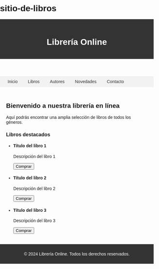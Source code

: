 # sitio-de-libros
<!DOCTYPE html>
<html>
<head>
  <title>Librería Online</title>
  <meta charset="UTF-8">
  <meta name="viewport" content="width=device-width, initial-scale=1.0">
  <style>
    /* Estilos CSS para dar formato a la página */
    body {
      font-family: Arial, sans-serif;
      margin: 0;
      padding: 0;
    }
    header {
      background-color: #333;
      color: #fff;
      padding: 20px;
      text-align: center;
    }
    nav {
      background-color: #f2f2f2;
      padding: 10px;
    }
    nav a {
      color: #333;
      text-decoration: none;
      padding: 10px;
      margin: 5px;
    }
    nav a:hover {
      background-color: #333;
      color: #fff;
    }
    main {
      padding: 20px;
    }
    footer {
      background-color: #333;
      color: #fff;
      text-align: center;
      padding: 10px;
    }
  </style>
</head>
<body>
  <header>
    <h1>Librería Online</h1>
  </header>
  <nav>
    <a href="#">Inicio</a>
    <a href="#">Libros</a>
    <a href="#">Autores</a>
    <a href="#">Novedades</a>
    <a href="#">Contacto</a>
  </nav>
  <main>
    <h2>Bienvenido a nuestra librería en línea</h2>
    <p>Aquí podrás encontrar una amplia selección de libros de todos los géneros.</p>
    <h3>Libros destacados</h3>
    <ul>
      <li>
        <h4>Título del libro 1</h4>
        <p>Descripción del libro 1</p>
        <button>Comprar</button>
      </li>
      <li>
        <h4>Título del libro 2</h4>
        <p>Descripción del libro 2</p>
        <button>Comprar</button>
      </li>
      <li>
        <h4>Título del libro 3</h4>
        <p>Descripción del libro 3</p>
        <button>Comprar</button>
      </li>
    </ul>
  </main>
  <footer>
    <p>&copy; 2024 Librería Online. Todos los derechos reservados.</p>
  </footer>
</body>
</html>
